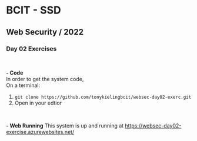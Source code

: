 # BCIT - SSD
## Web Security / 2022
### Day 02 Exercises  
<br />  

**- Code**  
In order to get the system code,  
On a terminal:
1. `git clone https://github.com/tonykielingbcit/websec-day02-exerc.git`
2. Open in your edtior
<br />  

**- Web Running**
This system is up and running at https://websec-day02-exercise.azurewebsites.net/
<br />  
